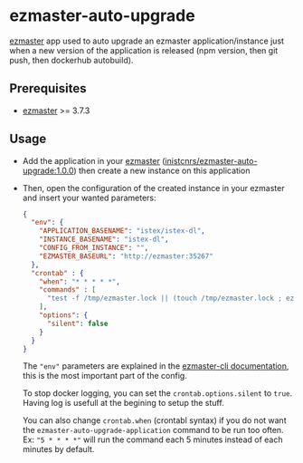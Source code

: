 # ezmaster-auto-upgrade
[ezmaster](https://github.com/Inist-CNRS/ezmaster) app used to auto upgrade an ezmaster application/instance just when a new version of the application is released (npm version, then git push, then dockerhub autobuild).

## Prerequisites

- [ezmaster](https://github.com/Inist-CNRS/ezmaster) >= 3.7.3

## Usage

- Add the application in your [ezmaster](https://github.com/Inist-CNRS/ezmaster) ([inistcnrs/ezmaster-auto-upgrade:1.0.0](https://hub.docker.com/r/inistcnrs/ezmaster-auto-upgrade/tags/)) then create a new instance on this application

- Then, open the configuration of the created instance in your ezmaster and insert your wanted parameters:

  ```json
  {
    "env": {
      "APPLICATION_BASENAME": "istex/istex-dl",
      "INSTANCE_BASENAME": "istex-dl",
      "CONFIG_FROM_INSTANCE": "",
      "EZMASTER_BASEURL": "http://ezmaster:35267"
    },
    "crontab" : {
      "when": "* * * * *",
      "commands" : [
        "test -f /tmp/ezmaster.lock || (touch /tmp/ezmaster.lock ; ezmaster-auto-upgrade-application ; rm -f /tmp/ezmaster.lock)"
      ],
      "options": {
        "silent": false
      }
    }
  }
  ```

  The `"env"` parameters are explained in the [ezmaster-cli documentation](https://github.com/Inist-CNRS/ezmaster-cli#ezmaster-auto-upgrade-application), this is the most important part of the config.

  To stop docker logging, you can set the ``crontab.options.silent`` to `true`. Having log is usefull at the begining to setup the stuff.

  You can also change ``crontab.when`` (crontabl syntax) if you do not want the  `ezmaster-auto-upgrade-application` command to be run too often. Ex: `"5 * * * *"` will run the command each 5 minutes instead of each minutes by default. 
